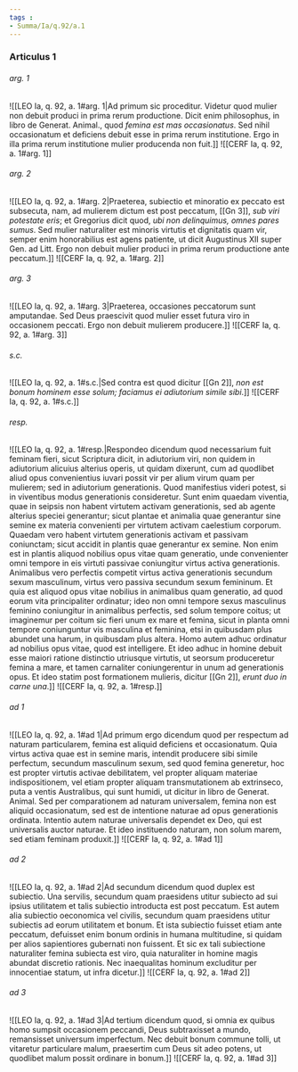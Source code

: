 ```yaml
---
tags : 
- Summa/Ia/q.92/a.1
---
```


### Articulus 1

###### arg. 1
![[LEO Ia, q. 92, a. 1#arg. 1|Ad primum sic proceditur. Videtur quod mulier non debuit produci in prima rerum productione. Dicit enim philosophus, in libro de Generat. Animal., quod *femina est mas occasionatus*. Sed nihil occasionatum et deficiens debuit esse in prima rerum institutione. Ergo in illa prima rerum institutione mulier producenda non fuit.]]
![[CERF Ia, q. 92, a. 1#arg. 1]]

###### arg. 2
![[LEO Ia, q. 92, a. 1#arg. 2|Praeterea, subiectio et minoratio ex peccato est subsecuta, nam, ad mulierem dictum est post peccatum, [[Gn 3]], *sub viri potestate eris*; et Gregorius dicit quod, *ubi non delinquimus, omnes pares sumus*. Sed mulier naturaliter est minoris virtutis et dignitatis quam vir, semper enim honorabilius est agens patiente, ut dicit Augustinus XII super Gen. ad Litt. Ergo non debuit mulier produci in prima rerum productione ante peccatum.]]
![[CERF Ia, q. 92, a. 1#arg. 2]]

###### arg. 3
![[LEO Ia, q. 92, a. 1#arg. 3|Praeterea, occasiones peccatorum sunt amputandae. Sed Deus praescivit quod mulier esset futura viro in occasionem peccati. Ergo non debuit mulierem producere.]]
![[CERF Ia, q. 92, a. 1#arg. 3]]

###### s.c.
![[LEO Ia, q. 92, a. 1#s.c.|Sed contra est quod dicitur [[Gn 2]], *non est bonum hominem esse solum; faciamus ei adiutorium simile sibi*.]]
![[CERF Ia, q. 92, a. 1#s.c.]]

###### resp.
![[LEO Ia, q. 92, a. 1#resp.|Respondeo dicendum quod necessarium fuit feminam fieri, sicut Scriptura dicit, in adiutorium viri, non quidem in adiutorium alicuius alterius operis, ut quidam dixerunt, cum ad quodlibet aliud opus convenientius iuvari possit vir per alium virum quam per mulierem; sed in adiutorium generationis. Quod manifestius videri potest, si in viventibus modus generationis consideretur. Sunt enim quaedam viventia, quae in seipsis non habent virtutem activam generationis, sed ab agente alterius speciei generantur; sicut plantae et animalia quae generantur sine semine ex materia convenienti per virtutem activam caelestium corporum. Quaedam vero habent virtutem generationis activam et passivam coniunctam; sicut accidit in plantis quae generantur ex semine. Non enim est in plantis aliquod nobilius opus vitae quam generatio, unde convenienter omni tempore in eis virtuti passivae coniungitur virtus activa generationis. Animalibus vero perfectis competit virtus activa generationis secundum sexum masculinum, virtus vero passiva secundum sexum femininum. Et quia est aliquod opus vitae nobilius in animalibus quam generatio, ad quod eorum vita principaliter ordinatur; ideo non omni tempore sexus masculinus feminino coniungitur in animalibus perfectis, sed solum tempore coitus; ut imaginemur per coitum sic fieri unum ex mare et femina, sicut in planta omni tempore coniunguntur vis masculina et feminina, etsi in quibusdam plus abundet una harum, in quibusdam plus altera. Homo autem adhuc ordinatur ad nobilius opus vitae, quod est intelligere. Et ideo adhuc in homine debuit esse maiori ratione distinctio utriusque virtutis, ut seorsum produceretur femina a mare, et tamen carnaliter coniungerentur in unum ad generationis opus. Et ideo statim post formationem mulieris, dicitur [[Gn 2]], *erunt duo in carne una*.]]
![[CERF Ia, q. 92, a. 1#resp.]]

###### ad 1
![[LEO Ia, q. 92, a. 1#ad 1|Ad primum ergo dicendum quod per respectum ad naturam particularem, femina est aliquid deficiens et occasionatum. Quia virtus activa quae est in semine maris, intendit producere sibi simile perfectum, secundum masculinum sexum, sed quod femina generetur, hoc est propter virtutis activae debilitatem, vel propter aliquam materiae indispositionem, vel etiam propter aliquam transmutationem ab extrinseco, puta a ventis Australibus, qui sunt humidi, ut dicitur in libro de Generat. Animal. Sed per comparationem ad naturam universalem, femina non est aliquid occasionatum, sed est de intentione naturae ad opus generationis ordinata. Intentio autem naturae universalis dependet ex Deo, qui est universalis auctor naturae. Et ideo instituendo naturam, non solum marem, sed etiam feminam produxit.]]
![[CERF Ia, q. 92, a. 1#ad 1]]

###### ad 2
![[LEO Ia, q. 92, a. 1#ad 2|Ad secundum dicendum quod duplex est subiectio. Una servilis, secundum quam praesidens utitur subiecto ad sui ipsius utilitatem et talis subiectio introducta est post peccatum. Est autem alia subiectio oeconomica vel civilis, secundum quam praesidens utitur subiectis ad eorum utilitatem et bonum. Et ista subiectio fuisset etiam ante peccatum, defuisset enim bonum ordinis in humana multitudine, si quidam per alios sapientiores gubernati non fuissent. Et sic ex tali subiectione naturaliter femina subiecta est viro, quia naturaliter in homine magis abundat discretio rationis. Nec inaequalitas hominum excluditur per innocentiae statum, ut infra dicetur.]]
![[CERF Ia, q. 92, a. 1#ad 2]]

###### ad 3
![[LEO Ia, q. 92, a. 1#ad 3|Ad tertium dicendum quod, si omnia ex quibus homo sumpsit occasionem peccandi, Deus subtraxisset a mundo, remansisset universum imperfectum. Nec debuit bonum commune tolli, ut vitaretur particulare malum, praesertim cum Deus sit adeo potens, ut quodlibet malum possit ordinare in bonum.]]
![[CERF Ia, q. 92, a. 1#ad 3]]

